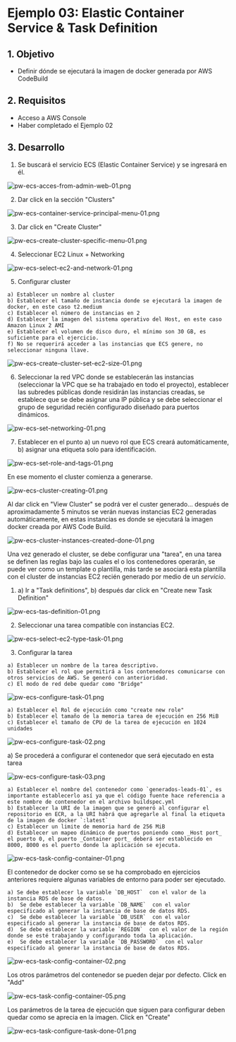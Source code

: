 # Ejemplo 03: Elastic Container Service & Task Definition

## 1. Objetivo

- Definir dónde se ejecutará la imagen de docker generada por AWS CodeBuild

## 2. Requisitos 
- Acceso a AWS Console
- Haber completado el Ejemplo 02

## 3. Desarrollo

1. Se buscará el servicio ECS (Elastic Container Service)  y se ingresará en él.

![pw-ecs-acces-from-admin-web-01.png](../img/pw-ecs-acces-from-admin-web-01.png)

2. Dar click en la sección "Clusters"

![pw-ecs-container-service-principal-menu-01.png](../img/pw-ecs-container-service-principal-menu-01.png)

3. Dar click en "Create Cluster"

![pw-ecs-create-cluster-specific-menu-01.png](../img/pw-ecs-create-cluster-specific-menu-01.png)

4. Seleccionar EC2 Linux + Networking

![pw-ecs-select-ec2-and-network-01.png](../img/pw-ecs-select-ec2-and-network-01.png)

5. Configurar cluster
```
a) Establecer un nombre al cluster
b) Establecer el tamaño de instancia donde se ejecutará la imagen de docker, en este caso t2.medium
c) Establecer el número de instancias en 2
d) Establecer la imagen del sistema operativo del Host, en este caso Amazon Linux 2 AMI
e) Establecer el volumen de disco duro, el mínimo son 30 GB, es suficiente para el ejercicio.
f) No se requerirá acceder a las instancias que ECS genere, no seleccionar ninguna llave.
```

![pw-ecs-create-cluster-set-ec2-size-01.png](../img/pw-ecs-create-cluster-set-ec2-size-01.png)

6. Seleccionar la red VPC donde se establecerán las instancias (seleccionar la VPC que se ha trabajado en todo el proyecto), establecer las subredes públicas donde residirán las instancias creadas, se establece que se debe asignar una IP pública y se debe seleccionar el grupo de seguridad recién configurado diseñado para puertos dinámicos.

![pw-ecs-set-networking-01.png](../img/pw-ecs-set-networking-01.png)

7. Establecer en el punto a) un nuevo rol que ECS creará automáticamente, b) asignar una etiqueta solo para identificación.

![pw-ecs-set-role-and-tags-01.png](../img/pw-ecs-set-role-and-tags-01.png)

En ese momento el cluster comienza a generarse.

![pw-ecs-cluster-creating-01.png](../img/pw-ecs-cluster-creating-01.png)

Al dar click en "View Cluster" se podrá ver el custer generado... después de aproximadamente 5 minutos se verán nuevas instancias EC2 generadas automáticamente, en estas instancias es donde se ejecutará la imagen docker creada por AWS Code Build.

![pw-ecs-cluster-instances-created-done-01.png](../img/pw-ecs-cluster-instances-created-done-01.png)

Una vez generado el cluster, se debe configurar una "tarea",  en una tarea se definen las reglas bajo las cuales el o los contenedores operarán, se puede ver como un template o plantilla, más tarde se asociará esta plantilla con el cluster de instancias EC2 recién generado por medio de un _servicio_.

1. a) Ir a "Task definitions", b) después dar click en "Create new Task Definition"

![pw-ecs-tas-definition-01.png](../img/pw-ecs-tas-definition-01.png)

2. Seleccionar una tarea compatible con instancias EC2.

![pw-ecs-select-ec2-type-task-01.png](../img/pw-ecs-select-ec2-type-task-01.png)

3. Configurar la tarea
```
a) Establecer un nombre de la tarea descriptivo.
b) Establecer el rol que permitirá a los contenedores comunicarse con otros servicios de AWS. Se generó con anterioridad.
c) El modo de red debe quedar como "Bridge"
```

![pw-ecs-configure-task-01.png](../img/pw-ecs-configure-task-01.png)

```
a) Establecer el Rol de ejecución como "create new role"
b) Establecer el tamaño de la memoria tarea de ejecución en 256 MiB
c) Establecer el tamaño de CPU de la tarea de ejecución en 1024 unidades
```

![pw-ecs-configure-task-02.png](../img/pw-ecs-configure-task-02.png)

a) Se procederá a configurar el contenedor que será ejecutado en esta tarea

![pw-ecs-configure-task-03.png](../img/pw-ecs-configure-task-03.png)

```
a) Establecer el nombre del contenedor como `generados-leads-01`, es importante establecerlo así ya que el código fuente hace referencia a este nombre de contenedor en el archivo buildspec.yml
b) Establecer la URI de la imagen que se generó al configurar el repositorio en ECR, a la URI habrá que agregarle al final la etiqueta de la imagen de docker `:latest`
c) Establecer un limite de memoria hard de 256 MiB
d) Establecer un mapeo dinámico de puertos poniendo como _Host port_ el puerto 0, el puerto _Container port_ deberá ser establecido en 8000, 8000 es el puerto donde la aplicación se ejecuta.
```

![pw-ecs-task-config-container-01.png](../img/pw-ecs-task-config-container-01.png)

El contenedor de docker como se se ha comprobado en ejercicios anteriores requiere algunas variables de entorno para poder ser ejecutado.
```
a) Se debe establecer la variable `DB_HOST`  con el valor de la instancia RDS de base de datos.
b)  Se debe establecer la variable `DB_NAME`  con el valor especificado al generar la instancia de base de datos RDS.
c)  Se debe establecer la variable `DB_USER`  con el valor  especificado al generar la instancia de base de datos RDS.
d)  Se debe establecer la variable `REGION`  con el valor de la región donde se esté trabajando y configurando toda la aplicación.
e)  Se debe establecer la variable `DB_PASSWORD`  con el valor  especificado al generar la instancia de base de datos RDS.
```

![pw-ecs-task-config-container-02.png](../img/pw-ecs-task-config-container-02.png)

Los otros parámetros del contenedor se pueden dejar por defecto. Click en "Add"

![pw-ecs-task-config-container-05.png](../img/pw-ecs-task-config-container-05.png)

Los parámetros de la tarea de ejecución que siguen para configurar deben quedar como se aprecia en la imagen.
 Click en "Create"

![pw-ecs-task-configure-task-done-01.png](../img/pw-ecs-task-configure-task-done-01.png)
